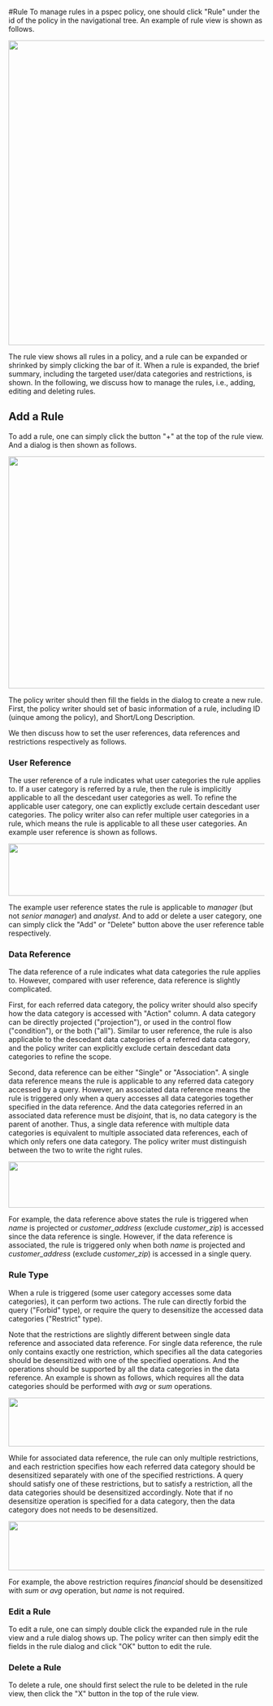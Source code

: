 #Rule
To manage rules in a pspec policy, one should click "Rule" under the id of the policy in the navigational tree. An example of rule view is shown as follows.

<img src="../img/rule.png" height="600" width="800"/>

The rule view shows all rules in a policy, and a rule can be expanded or shrinked by simply clicking the bar of it.
When a rule is expanded, the brief summary, including the targeted user/data categories and restrictions, is shown.
In the following, we discuss how to manage the rules, i.e., adding, editing and deleting rules.

## Add a Rule
To add a rule, one can simply click the button "+" at the top of the rule view. And a dialog is then shown as follows.

<img src="../img/add_rule.png" height="457" width="600"/>

The policy writer should then fill the fields in the dialog to create a new rule.
First, the policy writer should set of basic information of a rule, including ID (uinque among the policy), and Short/Long Description.

We then discuss how to set the user references, data references and restrictions respectively as follows.

### User Reference
The user reference of a rule indicates what user categories the rule applies to. If a user category is referred by a rule, then the rule is implicitly applicable to all the descedant user categories as well.
To refine the applicable user category, one can explictly exclude certain descedant user categories.
The policy writer also can refer multiple user categories in a rule, which means the rule is applicable to all these user categories.
An example user reference is shown as follows.

<img src="../img/user_reference.png" height="103" width="600"/>

The example user reference states the rule is applicable to *manager* (but not *senior manager*) and *analyst*.
And to add or delete a user category, one can simply click the "Add" or "Delete" button above the user reference table respectively.

### Data Reference
The data reference of a rule indicates what data categories the rule applies to. However, compared with user reference, data reference is slightly complicated.

First, for each referred data category, the policy writer should also specify how the data category is accessed with "Action" column.
A data category can be directly projected ("projection"), or used in the control flow ("condition"), or the both ("all").
Similar to user reference, the rule is also applicable to the descedant data categories of a referred data category, and the policy writer can explicitly exclude certain descedant data categories to refine the scope.

Second, data reference can be either "Single" or "Association".
A single data reference means the rule is applicable to any referred data category accessed by a query. However, an associated data reference means the rule is triggered only when a query accesses all data categories together specified in the data reference.
And the data categories referred in an associated data reference must be *disjoint*, that is, no data category is the parent of another.
Thus, a single data reference with multiple data categories is equivalent to multiple associated data references, each of which only refers one data category.
The policy writer must distinguish between the two to write the right rules.

<img src="../img/data_reference.png" height="91" width="700"/>

For example, the data reference above states the rule is triggered when *name* is projected or *customer_address* (exclude *customer_zip*) is accessed since the data reference is single.
However, if the data reference is associated, the rule is triggered only when both *name* is projected and *customer_address* (exclude *customer_zip*) is accessed in a single query.

### Rule Type
When a rule is triggered (some user category accesses some data categories), it can perform two actions.
The rule can directly forbid the query ("Forbid" type), or require the query to desensitize the accessed data categories ("Restrict" type).

Note that the restrictions are slightly different between single data reference and associated data reference.
For single data reference, the rule only contains exactly one restriction, which specifies all the data categories should be desensitized with one of the specified operations.
And the operations should be supported by all the data categories in the data reference.
An example is shown as follows, which requires all the data categories should be performed with *avg* or *sum* operations.

<img src="../img/single_restriction.png" width="600" height="96">

While for associated data reference, the rule can only multiple restrictions, and each restriction specifies how each referred data category should be desensitized separately with one of the specified restrictions.
A query should satisfy one of these restrictions, but to satisfy a restriction, all the data categories should be desensitized accordingly.
Note that if no desensitize operation is specified for a data category, then the data category does not needs to be desensitized.

<img src="../img/associated_restriction.png" width="600" height="97">

For example, the above restriction requires *financial* should be desensitized with *sum* or *avg* operation, but *name* is not required.

### Edit a Rule
To edit a rule, one can simply double click the expanded rule in the rule view and a rule dialog shows up.
The policy writer can then simply edit the fields in the rule dialog and click "OK" button to edit the rule.

### Delete a Rule
To delete a rule, one should first select the rule to be deleted in the rule view, then click the "X" button in the top of the rule view.